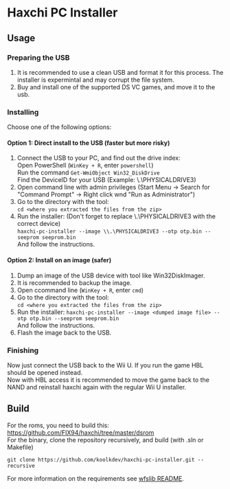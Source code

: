 # Haxchi PC Installer
## Usage
### Preparing the USB
1. It is recommended to use a clean USB and format it for this process. The installer is expermintal and may corrupt the file system.
2. Buy and install one of the supported DS VC games, and move it to the usb.
### Installing
Choose one of the following options:
#### Option 1: Direct install to the USB (faster but more risky)
1. Connect the USB to your PC, and find out the drive index:  
  Open PowerShell (```WinKey + R```, enter ```powershell```)  
  Run the command ```Get-WmiObject Win32_DiskDrive```  
  Find the DeviceID for your USB (Example: \\.\PHYSICALDRIVE3)  
2. Open command line with admin privileges (Start Menu -> Search for "Command Prompt" -> Right click wnd "Run as Administrator")  
3. Go to the directory with the tool:  
  ```cd <where you extracted the files from the zip>```  
4. Run the installer: (Don't forget to replace \\.\PHYSICALDRIVE3 with the correct device)  
  ```haxchi-pc-installer --image \\.\PHYSICALDRIVE3 --otp otp.bin --seeprom seeprom.bin```  
  And follow the instructions.

#### Option 2: Install on an image (safer)
1. Dump an image of the USB device with tool like Win32DiskImager.
2. It is recommended to backup the image.
3. Open ccommand line (```WinKey + R```, enter ```cmd```)
4. Go to the directory with the tool:  
  ```cd <where you extracted the files from the zip>```  
5. Run the installer:
  ```haxchi-pc-installer --image <dumped image file> --otp otp.bin --seeprom seeprom.bin```  
  And follow the instructions.
6. Flash the image back to the USB.

### Finishing
Now just connect the USB back to the Wii U. If you run the game HBL should be opened instead.  
Now with HBL access it is recommended to move the game back to the NAND and reinstall haxchi again with the regular Wii U installer.


## Build
For the roms, you need to build this:  
https://github.com/FIX94/haxchi/tree/master/dsrom  
For the binary, clone the repository recursively, and build (with .sln or Makefile)
```
git clone https://github.com/koolkdev/haxchi-pc-installer.git --recursive
```
For more information on the requirements see [wfslib README](https://github.com/koolkdev/wfslib/blob/master/README.md).

